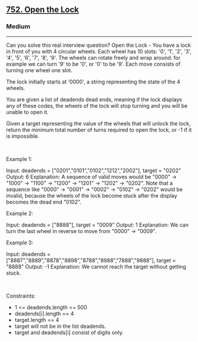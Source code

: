 <h2><a href="https://leetcode.com/problems/open-the-lock/">752. Open the Lock</a></h2><h3>Medium</h3><hr>Can you solve this real interview question? Open the Lock - You have a lock in front of you with 4 circular wheels. Each wheel has 10 slots: '0', '1', '2', '3', '4', '5', '6', '7', '8', '9'. The wheels can rotate freely and wrap around: for example we can turn '9' to be '0', or '0' to be '9'. Each move consists of turning one wheel one slot.

The lock initially starts at '0000', a string representing the state of the 4 wheels.

You are given a list of deadends dead ends, meaning if the lock displays any of these codes, the wheels of the lock will stop turning and you will be unable to open it.

Given a target representing the value of the wheels that will unlock the lock, return the minimum total number of turns required to open the lock, or -1 if it is impossible.

 

Example 1:


Input: deadends = ["0201","0101","0102","1212","2002"], target = "0202"
Output: 6
Explanation: 
A sequence of valid moves would be "0000" -> "1000" -> "1100" -> "1200" -> "1201" -> "1202" -> "0202".
Note that a sequence like "0000" -> "0001" -> "0002" -> "0102" -> "0202" would be invalid,
because the wheels of the lock become stuck after the display becomes the dead end "0102".


Example 2:


Input: deadends = ["8888"], target = "0009"
Output: 1
Explanation: We can turn the last wheel in reverse to move from "0000" -> "0009".


Example 3:


Input: deadends = ["8887","8889","8878","8898","8788","8988","7888","9888"], target = "8888"
Output: -1
Explanation: We cannot reach the target without getting stuck.


 

Constraints:

 * 1 <= deadends.length <= 500
 * deadends[i].length == 4
 * target.length == 4
 * target will not be in the list deadends.
 * target and deadends[i] consist of digits only.